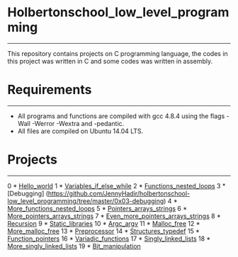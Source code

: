 # **Holbertonschool_low_level_programming**
___
This repository contains projects on C programming language, the codes in this project was written in C and some codes was written in assembly.
# Requirements
___
- All programs and functions are compiled with gcc 4.8.4 using the flags -Wall -Werror -Wextra and -pedantic.
- All files are compiled on Ubuntu 14.04 LTS.
# Projects
___
0 * [Hello_world](https://github.com/JennyHadir/holbertonschool-low_level_programming/tree/master/0x00-hello_world)
1 * [Variables_if_else_while](https://github.com/JennyHadir/holbertonschool-low_level_programming/tree/master/0x01-variables_if_else_while)
2 * [Functions_nested_loops](https://github.com/JennyHadir/holbertonschool-low_level_programming/tree/master/0x02-functions_nested_loops)
3 * [Debugging] (https://github.com/JennyHadir/holbertonschool-low_level_programming/tree/master/0x03-debugging)
4 * [More_functions_nested_loops](https://github.com/JennyHadir/holbertonschool-low_level_programming/tree/master/0x04-more_functions_nested_loops)
5 * [Pointers_arrays_strings](https://github.com/JennyHadir/holbertonschool-low_level_programming/tree/master/0x05-pointers_arrays_strings)
6 * [More_pointers_arrays_strings](https://github.com/JennyHadir/holbertonschool-low_level_programming/tree/master/0x06-pointers_arrays_strings)
7 * [Even_more_pointers_arrays_strings](https://github.com/JennyHadir/holbertonschool-low_level_programming/tree/master/0x07-pointers_arrays_strings)
8 * [Recursion](https://github.com/JennyHadir/holbertonschool-low_level_programming/tree/master/0x08-recursion)
9 * [Static_libraries](https://github.com/JennyHadir/holbertonschool-low_level_programming/tree/master/0x09-static_libraries)
10 * [Argc_argv](https://github.com/JennyHadir/holbertonschool-low_level_programming/tree/master/0x0A-argc_argv)
11 * [Malloc_free](https://github.com/JennyHadir/holbertonschool-low_level_programming/tree/master/0x0B-malloc_free)
12 * [More_malloc_free](https://github.com/JennyHadir/holbertonschool-low_level_programming/tree/master/0x0C-more_malloc_free)
13 * [Preprocessor](https://github.com/JennyHadir/holbertonschool-low_level_programming/tree/master/0x0D-preprocessor)
14 * [Structures_typedef](https://github.com/JennyHadir/holbertonschool-low_level_programming/tree/master/0x0E-structures_typedef)
15 * [Function_pointers](https://github.com/JennyHadir/holbertonschool-low_level_programming/tree/master/0x0F-function_pointers)
16 * [Variadic_functions](https://github.com/JennyHadir/holbertonschool-low_level_programming/tree/master/0x10-variadic_functions)
17 * [Singly_linked_lists](https://github.com/JennyHadir/holbertonschool-low_level_programming/tree/master/0x12-singly_linked_lists)
18 * [More_singly_linked_lists](https://github.com/JennyHadir/holbertonschool-low_level_programming/tree/master/0x13-more_singly_linked_lists)
19 * [Bit_manipulation](https://github.com/JennyHadir/holbertonschool-low_level_programming/tree/master/0x14-bit_manipulation)